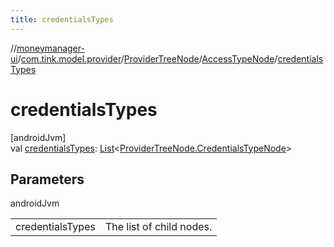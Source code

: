 ```yaml
---
title: credentialsTypes
---
```

//[moneymanager-ui](../../../../index.html)/[com.tink.model.provider](../../index.html)/[ProviderTreeNode](../index.html)/[AccessTypeNode](index.html)/[credentialsTypes](credentials-types.html)



# credentialsTypes



[androidJvm]\
val [credentialsTypes](credentials-types.html): [List](https://kotlinlang.org/api/latest/jvm/stdlib/kotlin.collections/-list/index.html)&lt;[ProviderTreeNode.CredentialsTypeNode](../-credentials-type-node/index.html)&gt;



## Parameters


androidJvm

| | |
|---|---|
| credentialsTypes | The list of child nodes. |




